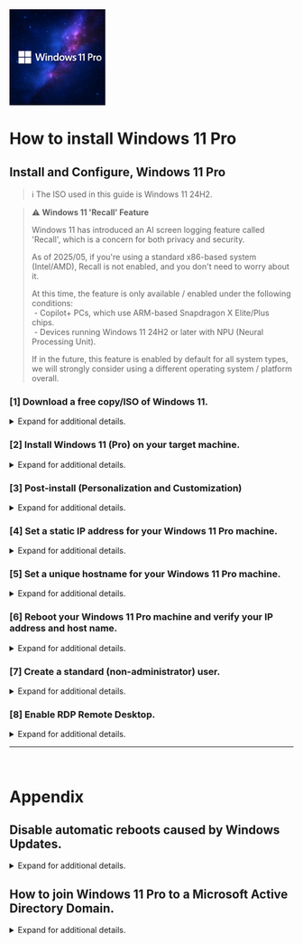 <a href="./Icons%20and%20Screenshots/20250805_095720.png">
  <img src="./Icons%20and%20Screenshots/20250805_095720.png" height="170"/>
</a><br>

# How to install Windows 11 Pro

<!--
YouTube <br>
&emsp; [[ placeholder for embedded video and link ]] <br>
Rumble <br>
&emsp; [[ placeholder for embedded video and link ]] <br>
<br>
-->

## Install and Configure, Windows 11 Pro

> ℹ️ The ISO used in this guide is Windows 11 24H2. <br>

> ⚠️ **Windows 11 'Recall' Feature**  
>
> Windows 11 has introduced an AI screen logging feature called 'Recall', which is a concern for both privacy and security. <br>
>
> As of 2025/05, if you're using a standard x86-based system (Intel/AMD), Recall is not enabled, and you don't need to worry about it. <br>
>
> At this time, the feature is only available / enabled under the following conditions: <br>
> &nbsp;- Copilot+ PCs, which use ARM-based Snapdragon X Elite/Plus chips. <br>
> &nbsp;- Devices running Windows 11 24H2 or later with NPU (Neural Processing Unit). <br>
>
> If in the future, this feature is enabled by default for all system types, we will strongly consider using a different operating system / platform overall. <br>

### [1] Download a free copy/ISO of Windows 11.

<details>
  <summary>Expand for additional details.</summary>
<br>
	
&emsp; > Open https://www.microsoft.com/en-us/software-download/windows11 in your browser. <br>
&emsp; > Scroll to the bottom of the page. <br>
&emsp; > Using the drop down menu, select the appropriate ISO and download. <br>

<a href="./Icons%20and%20Screenshots/Screenshot%202025-06-17%20121500%20v2.png">
  <img src="./Icons%20and%20Screenshots/Screenshot%202025-06-17%20121500%20v2.png" height="470"/>
</a><br>
<br>

&emsp;> Your ISO should look similar to the following. <br>
<a href="./Icons%20and%20Screenshots/Screenshot%202025-06-17%20121515%20v2.png">
  <img src="./Icons%20and%20Screenshots/Screenshot%202025-06-17%20121515%20v2.png" height="470"/>
</a><br>

</details>

### [2] Install Windows 11 (Pro) on your target machine.

<details>
  <summary>Expand for additional details.</summary>
<br>

***
> ℹ️ If you are installing Windows 11 (Pro) on a physical machine, you will need to burn the Windows ISO to a bootable USB. <br>
>
> I recommend using Rufus, https://rufus.ie/en/ . <br>

<details><summary> Expand this section for steps on using Rufus. </summary>
<br>

&emsp; > Download Rufus. In my example, I use the 'portable' version for Windows x64 (64-bit). <br>
<a href="./Icons%20and%20Screenshots/Screenshot%202025-06-17%20124120%20v2.png">
  <img src="./Icons%20and%20Screenshots/Screenshot%202025-06-17%20124120%20v2.png" height="470"/>
</a><br>

&emsp; > Here is what the downloaded .exe looks like. <br>
<a href="./Icons%20and%20Screenshots/Screenshot%202025-06-17%20124135%20v2.png">
  <img src="./Icons%20and%20Screenshots/Screenshot%202025-06-17%20124135%20v2.png" height="470"/>
</a><br>

&emsp; > Double-click the .exe to start Rufus. <br>
&emsp; > I recommend allowing Rufus to check for updates. <br>
<a href="./Icons%20and%20Screenshots/Screenshot%202025-06-17%20124150%20v2.png">
  <img src="./Icons%20and%20Screenshots/Screenshot%202025-06-17%20124150%20v2.png" height="470"/>
</a><br>

&emsp; > If Rufus finds updates, select 'Yes' to accept and install them. <br>
<a href="./Icons%20and%20Screenshots/Screenshot%202025-06-17%20124205%20v2.png">
  <img src="./Icons%20and%20Screenshots/Screenshot%202025-06-17%20124205%20v2.png" height="470"/>
</a><br>

&emsp; > Select your ISO, in our case, the Windows 11 ISO. <br>
<a href="./Icons%20and%20Screenshots/Screenshot%202025-06-17%20124220%20v2.png">
  <img src="./Icons%20and%20Screenshots/Screenshot%202025-06-17%20124220%20v2.png" height="470"/>
</a><br>

&emsp; > Once all of your desired settings are in place and you're ready to burn the ISO to your USB, select 'START'. <br>
<a href="./Icons%20and%20Screenshots/Screenshot%202025-06-17%20124235%20v2.png">
  <img src="./Icons%20and%20Screenshots/Screenshot%202025-06-17%20124235%20v2.png" height="470"/>
</a><br>

&emsp; > Select or deselect your desired 'Customize Windows installation?' settings, then select 'OK'. <br>
<a href="./Icons%20and%20Screenshots/Screenshot%202025-06-17%20124250%20v2.png">
  <img src="./Icons%20and%20Screenshots/Screenshot%202025-06-17%20124250%20v2.png" height="470"/>
</a><br>

&emsp; > Read this warning carefully, all data on your target USB will be overwritten. Select 'OK' to proceed. <br>
<a href="./Icons%20and%20Screenshots/Screenshot%202025-06-17%20124305%20v2.png">
  <img src="./Icons%20and%20Screenshots/Screenshot%202025-06-17%20124305%20v2.png" height="470"/>
</a><br>

&emsp; > You can monitor the process here. <br>
<a href="./Icons%20and%20Screenshots/Screenshot%202025-06-17%20124320%20v2.png">
  <img src="./Icons%20and%20Screenshots/Screenshot%202025-06-17%20124320%20v2.png" height="470"/>
</a><br>

&emsp; > Once complete, the tool should show a green status bar with 'READY'. <br>
<a href="./Icons%20and%20Screenshots/Screenshot%202025-06-17%20124335%20v2.png">
  <img src="./Icons%20and%20Screenshots/Screenshot%202025-06-17%20124335%20v2.png" height="470"/>
</a><br>

&emsp; > From here, you'd close Rufus, safely eject your USB, insert the USB into your target machine, boot from the USB, and follow the installation instructions.

</details>

***

In this guide, I'll be installing Windows 11 Pro on a VMware ESXi Virtual Machine (VM). Whenever possible, I recommend Virtual Machines (VMs) because it enables you to take VM-level snapshots and roll back to a known good state in the event that any task goes wrong or breaks something. This goes for installs, updates, or even general changes. There are plenty of great hypervisors on the market. I encourage you to do your own research and find one that meets your needs. I would comfortably recommend Proxmox, XCP-NG, TrueNAS, and unRAID.

***
&emsp; > Boot from your Windows 11 ISO. <br>

<a href="./Icons%20and%20Screenshots/Screenshot%202025-06-17%20121530%20v2.png">
  <img src="./Icons%20and%20Screenshots/Screenshot%202025-06-17%20121530%20v2.png" height="470"/>
</a><br>

<a href="./Icons%20and%20Screenshots/Screenshot%202025-06-17%20121545%20v2.png">
  <img src="./Icons%20and%20Screenshots/Screenshot%202025-06-17%20121545%20v2.png" height="470"/>
</a><br>

***
&emsp; > Begin following the installation wizard. <br>

> ℹ️ I prefer initially installing Windows 11 without a Microsoft account (more on this later in this tutorial). <br>
>
> I used the following Guide from 'tom's HARDWARE' to accomplish this: <br>
> https://www.tomshardware.com/how-to/install-windows-11-without-microsoft-account .

***
&emsp; > Select your language settings, then 'Next'. <br>

<a href="./Icons%20and%20Screenshots/Screenshot%202025-06-17%20122000%20v2.png">
  <img src="./Icons%20and%20Screenshots/Screenshot%202025-06-17%20122000%20v2.png" height="470"/>
</a><br>

***
&emsp; > Select your keyboard settings, then 'Next'. <br>

<a href="./Icons%20and%20Screenshots/Screenshot%202025-06-17%20122015%20v2.png">
  <img src="./Icons%20and%20Screenshots/Screenshot%202025-06-17%20122015%20v2.png" height="470"/>
</a><br>

***
&emsp; > Select 'Install Windows 11'. <br> 
&emsp; > Accept (check) the warning that proceeding with this selection will wipe the entire target disk. <br>
&emsp; > Then, select 'Next'. <br>

<a href="./Icons%20and%20Screenshots/Screenshot%202025-06-17%20122030%20v2.png">
  <img src="./Icons%20and%20Screenshots/Screenshot%202025-06-17%20122030%20v2.png" height="470"/>
</a><br>

***
&emsp; > Here you can enter your Windows product key (license) or select 'I don't have a product key' to continue the installation process. <br>

> ℹ️ From a technical perspective, Windows 11 Pro can be run without a product key (license); however, I encourage you to do your research regarding Microsoft's stance and EULA on this topic.

<a href="./Icons%20and%20Screenshots/Screenshot%202025-06-17%20122045%20v2.png">
  <img src="./Icons%20and%20Screenshots/Screenshot%202025-06-17%20122045%20v2.png" height="470"/>
</a><br>

***
&emsp; > Select 'Windows 11 Pro' for your image, then 'Next'. <br>
<a href="./Icons%20and%20Screenshots/Screenshot%202025-06-17%20122100%20v2.png">
  <img src="./Icons%20and%20Screenshots/Screenshot%202025-06-17%20122100%20v2.png" height="470"/>
</a><br>

***
&emsp; > 'Accept' the license agreement and terms. <br>
<a href="./Icons%20and%20Screenshots/Screenshot%202025-06-17%20122115%20v2.png">
  <img src="./Icons%20and%20Screenshots/Screenshot%202025-06-17%20122115%20v2.png" height="470"/>
</a><br>

***
&emsp; > Select the target disk, where you want to install the Windows 11 Pro Operating System. <br>
&emsp; > Then, select 'Next'. <br>
<a href="./Icons%20and%20Screenshots/Screenshot%202025-06-17%20122130%20v2.png">
  <img src="./Icons%20and%20Screenshots/Screenshot%202025-06-17%20122130%20v2.png" height="470"/>
</a><br>

***
&emsp; > Select 'Install' once you are ready to proceed and install Windows 11 Pro. <br>
<a href="./Icons%20and%20Screenshots/Screenshot%202025-06-17%20122145%20v2.png">
  <img src="./Icons%20and%20Screenshots/Screenshot%202025-06-17%20122145%20v2.png" height="470"/>
</a><br>

***
&emsp; > Now, give Windows 11 Pro some time to install. <br>
&emsp; > The install process will reboot your machine multiple times! <br>

<a href="./Icons%20and%20Screenshots/Screenshot%202025-06-17%20122200%20v2.png">
  <img src="./Icons%20and%20Screenshots/Screenshot%202025-06-17%20122200%20v2.png" height="470"/>
</a><br>

***

> ⚠️ **Pause Here!!!**  
>
> Please read below before continuing.
>
> I prefer initially installing Windows 11 without a Microsoft account. The next few steps will outline this process.
>
> I used the following Guide from 'tom's HARDWARE' to accomplish this: <br>
https://www.tomshardware.com/how-to/install-windows-11-without-microsoft-account <br>
>
> If the method I have outlined here doesn't work, please see 'tom's HARDWARE' guide for additional methods and guidance. <br>

&emsp; > Once you see the "choose a country" screen, we are going to run through a series of steps to disable the requirement to continue the installation with an internet connection / Microsoft account. Once complete, we'll be able to finish the installation process using (creating) a local user (administrator) account. <br>

&emsp; > On this screen, hit 'Shift + F10' to open a Command Prompt (seen in the next screenshot). <br>

<a href="./Icons%20and%20Screenshots/Screenshot%202025-06-17%20122215%20v2.png">
  <img src="./Icons%20and%20Screenshots/Screenshot%202025-06-17%20122215%20v2.png" height="470"/>
</a><br>

***
&emsp; > Running the following command will automatically reboot your machine, which is expected. <br>
&emsp; > In the Command Prompt, type the following and hit 'Enter'. <br>
	
 	OOBE\BYPASSNRO

<a href="./Icons%20and%20Screenshots/Screenshot%202025-06-17%20122230%20v2.png">
  <img src="./Icons%20and%20Screenshots/Screenshot%202025-06-17%20122230%20v2.png" height="470"/>
</a><br>

***
&emsp; > When the "choose a country" screen comes back up, we need to disable our internet connection / network connectivity for the Windows 11 Pro machine (see the next screenshot for an example). <br>
<a href="./Icons%20and%20Screenshots/Screenshot%202025-06-17%20122300%20v2.png">
  <img src="./Icons%20and%20Screenshots/Screenshot%202025-06-17%20122300%20v2.png" height="470"/>
</a><br>

&emsp; > In my example, I simply disable the NIC (network interface card) on my Virtual Machine. <br>
&emsp; > Once you completed this step, continue with the installation process. <br>
<a href="./Icons%20and%20Screenshots/Screenshot%202025-06-17%20122245%20v2.png">
  <img src="./Icons%20and%20Screenshots/Screenshot%202025-06-17%20122245%20v2.png" height="470"/>
</a><br>

***
&emsp; > Select your keyboard layout / input method. <br>
&emsp; > Select 'Yes' to continue. <br>
<a href="./Icons%20and%20Screenshots/Screenshot%202025-06-17%20122315%20v2.png">
  <img src="./Icons%20and%20Screenshots/Screenshot%202025-06-17%20122315%20v2.png" height="470"/>
</a><br>

***
&emsp; > Select 'Skip' when asked to add a second keyboard. <br>
<a href="./Icons%20and%20Screenshots/Screenshot%202025-06-17%20122330%20v2.png">
  <img src="./Icons%20and%20Screenshots/Screenshot%202025-06-17%20122330%20v2.png" height="470"/>
</a><br>

***
&emsp; > Select 'I don't have internet'. <br>
&emsp; > From this point forward, we'll be able to continue the installation using / creating a local user (administrator) instead of being forced to sign into a Microsoft account. <br>
<a href="./Icons%20and%20Screenshots/Screenshot%202025-06-17%20122345%20v2.png">
  <img src="./Icons%20and%20Screenshots/Screenshot%202025-06-17%20122345%20v2.png" height="470"/>
</a><br>

***
&emsp; > Over the next few screens / steps, create your local user account (administrator) and answer the necessary security / recovery / privacy questions. <br>
<a href="./Icons%20and%20Screenshots/Screenshot%202025-06-17%20122400%20v2.png">
  <img src="./Icons%20and%20Screenshots/Screenshot%202025-06-17%20122400%20v2.png" height="470"/>
</a><br>

<a href="./Icons%20and%20Screenshots/Screenshot%202025-06-17%20122415%20v2.png">
  <img src="./Icons%20and%20Screenshots/Screenshot%202025-06-17%20122415%20v2.png" height="470"/>
</a><br>

<a href="./Icons%20and%20Screenshots/Screenshot%202025-06-17%20122430%20v2.png">
  <img src="./Icons%20and%20Screenshots/Screenshot%202025-06-17%20122430%20v2.png" height="470"/>
</a><br>

<a href="./Icons%20and%20Screenshots/Screenshot%202025-06-17%20122445%20v2.png">
  <img src="./Icons%20and%20Screenshots/Screenshot%202025-06-17%20122445%20v2.png" height="470"/>
</a><br>

***
&emsp; > Once you see the Windows desktop, the installation is complete!!! <br>
&emsp; > Before we continue, we need to re-enable our internet / network connection. <br>
<a href="./Icons%20and%20Screenshots/Screenshot%202025-06-17%20122500%20v2.png">
  <img src="./Icons%20and%20Screenshots/Screenshot%202025-06-17%20122500%20v2.png" height="470"/>
</a><br>

&emsp; > In my example, I simply re-enable the NIC on my Virtual Machine. <br>
<a href="./Icons%20and%20Screenshots/Screenshot%202025-06-17%20122515%20v2.png">
  <img src="./Icons%20and%20Screenshots/Screenshot%202025-06-17%20122515%20v2.png" height="470"/>
</a><br>

&emsp; > Here you can see, I now have internet / network access. <br>
<a href="./Icons%20and%20Screenshots/Screenshot%202025-06-17%20122530%20v2.png">
  <img src="./Icons%20and%20Screenshots/Screenshot%202025-06-17%20122530%20v2.png" height="470"/>
</a><br>

</details>

### [3] Post-install (Personalization and Customization)

<details>
  <summary>Expand for additional details.</summary>
<br>

From here, I recommend doing some post-install cleanup and configuration based on your personal preferences: <br>
&emsp; > Taskbar / Taskbar Settings <br>
&emsp; > Startup Program settings via 'Task Manager' <br>
&emsp; > Display, Power, and Sleep Options via 'Control Panel' <br>

</details>

### [4] Set a static IP address for your Windows 11 Pro machine.

<details>
  <summary>Expand for additional details.</summary>
<br>

> ℹ️ **Note** <br>
> If you plan on self-hosting any applications on this Windows 11 Pro machine, it is recommended to set a static IP address to ensure easy and consistant access. 

> ℹ️ **Note** <br>
> It is recommended to modify your router's DHCP range to exclude any IP addresses you wish to assign as static. Doing so will help avoid 'IP address conflicts'. An 'IP address conflict' occurs when two devices connected to the same network are assigned the same IP address. This situation can cause communication failures and disrupt network operations, leading to connectivity problems, intermittent network access, and poor performance. <br><br>
> Here is an example of what this would like under pfsense. My DHCP Server will only hand out addresses between 192.168.50.21 through 192.168.50.100, which allows me to safely use any IP address outside of this range as a static IP address: <br><br>
> <a href="./Icons%20and%20Screenshots/Screenshot%202025-06-17%20120545%20v2.png"><img src="./Icons%20and%20Screenshots/Screenshot%202025-06-17%20120545%20v2.png" height="470"/></a><br>

***

> ⚠️ **Verify your static IP address before setting it!!!**
>
> Before setting a static IP address, it is recommended to verify whether or not that IP address is already in use. Taking the time to check will help avoid any 'IP address conflicts'. <br>
>
> To check this, we do the following: <br>
> &emsp; > Windows Start Menu <br>
> &emsp; > Type/search for 'cmd' or 'Command Prompt' to find and open the Command Prompt app. <br>
> &emsp; > In the Command Prompt window, run the following command, replacing 111.222.333.444 with your IP address: <br>
>
	ping 111.222.333.444
>
> If you get a reply, that means the IP address is in use and you should choose a different IP address. <br>
> If you do NOT get a reply, that IP address should be safe to use. <br>

***

#### [4A] [Option 1] Set your static IP address via Windows 11 Network Settings.

<details>
  <summary>Expand for additional details.</summary>
<br>

&emsp; > Windows Start Menu <br>
&emsp; > Settings <br>
&emsp; > Network & internet <br>
&emsp; > Ethernet <br>
&emsp; > Select 'Edit' next to 'IP assignment' and enter your networking information. <br>

<a href="./Icons%20and%20Screenshots/Screenshot%202025-06-17%20122545%20v2.png">
  <img src="./Icons%20and%20Screenshots/Screenshot%202025-06-17%20122545%20v2.png" height="470"/>
</a><br>

<a href="./Icons%20and%20Screenshots/Screenshot%202025-06-17%20123000%20v2.png">
  <img src="./Icons%20and%20Screenshots/Screenshot%202025-06-17%20123000%20v2.png" height="470"/>
</a><br>

<a href="./Icons%20and%20Screenshots/Screenshot%202025-06-17%20123015%20v2.png">
  <img src="./Icons%20and%20Screenshots/Screenshot%202025-06-17%20123015%20v2.png" height="470"/>
</a><br>

<a href="./Icons%20and%20Screenshots/Screenshot%202025-06-17%20123016%20v2.png">
  <img src="./Icons%20and%20Screenshots/Screenshot%202025-06-17%20123016%20v2.png" height="470"/>
</a><br>

<a href="./Icons%20and%20Screenshots/Screenshot%202025-06-17%20123030%20v2.png">
  <img src="./Icons%20and%20Screenshots/Screenshot%202025-06-17%20123030%20v2.png" height="470"/>
</a><br>

<a href="./Icons%20and%20Screenshots/Screenshot%202025-06-17%20123045%20v2.png">
  <img src="./Icons%20and%20Screenshots/Screenshot%202025-06-17%20123045%20v2.png" height="470"/>
</a><br>

<a href="./Icons%20and%20Screenshots/Screenshot%202025-06-17%20123100%20v2.png">
  <img src="./Icons%20and%20Screenshots/Screenshot%202025-06-17%20123100%20v2.png" height="470"/>
</a><br>

<a href="./Icons%20and%20Screenshots/Screenshot%202025-06-17%20123115%20v2.png">
  <img src="./Icons%20and%20Screenshots/Screenshot%202025-06-17%20123115%20v2.png" height="470"/>
</a><br>

</details>

#### [4B] [Option 2] Assign a "static" IP address via a DHCP Server (typically your router).

<details>
  <summary>Expand for additional details.</summary>
<br>

This method is often refered to as a 'DHCP static reservation'. This method tells your DHCP Server to assign a specific IP address any time it sees a specific MAC address. If we use this method, any time our DHCP Server sees the MAC address for our Windows 11 Pro machine, it will assign the IP address that we specified. <br>

How to find MAC address via Settings. <br>
&emsp; > Windows Start Menu <br>
&emsp; > Settings <br>
&emsp; > Network & internet <br>
&emsp; > Ethernet <br>
&emsp; > Scroll down and view 'Physical address (MAC)' <br>

<a href="./Icons%20and%20Screenshots/Screenshot%202025-06-17%20123130%20v2.png">
  <img src="./Icons%20and%20Screenshots/Screenshot%202025-06-17%20123130%20v2.png" height="470"/>
</a><br>

<a href="./Icons%20and%20Screenshots/Screenshot%202025-06-17%20123145%20v2.png">
  <img src="./Icons%20and%20Screenshots/Screenshot%202025-06-17%20123145%20v2.png" height="470"/>
</a><br>

How to find your MAC address via Command Prompt. <br>
&emsp; > Windows Start Menu <br>
&emsp; > Type/Search for 'cmd' or 'Command Prompt' to find and open the Command Prompt app. <br>
&emsp; > In Command Prompt, run the following command and look for 'Physical address (MAC)': <br>

	ipconfig /all

<a href="./Icons%20and%20Screenshots/Screenshot%202025-06-17%20123200%20v2.png">
  <img src="./Icons%20and%20Screenshots/Screenshot%202025-06-17%20123200%20v2.png" height="470"/>
</a><br>

<a href="./Icons%20and%20Screenshots/Screenshot%202025-06-17%20123215%20v2.png">
  <img src="./Icons%20and%20Screenshots/Screenshot%202025-06-17%20123215%20v2.png" height="470"/>
</a><br>

Here is an example for pfsense. Your router's web interface will look different but the methodolgy is the same. By setting a static mapping on your DHCP Server, any time your DHCP Server sees this MAC address, it will assign the specified IP address. <br>

<a href="./Icons%20and%20Screenshots/Screenshot%202025-06-17%20123230%20v2.png">
  <img src="./Icons%20and%20Screenshots/Screenshot%202025-06-17%20123230%20v2.png" height="470"/>
</a><br>

</details>

***

</details>

### [5] Set a unique hostname for your Windows 11 Pro machine.

<details>
  <summary>Expand for additional details.</summary>
<br>

&emsp; > Windows Start Menu <br>
&emsp; > Settings <br>
&emsp; > System <br>
&emsp; > About <br>
&emsp; > Select 'Rename this PC' and enter a new hostname. <br>

<a href="./Icons%20and%20Screenshots/Screenshot%202025-06-17%20123245%20v2.png">
  <img src="./Icons%20and%20Screenshots/Screenshot%202025-06-17%20123245%20v2.png" height="470"/>
</a><br>

<a href="./Icons%20and%20Screenshots/Screenshot%202025-06-17%20123300%20v2.png">
  <img src="./Icons%20and%20Screenshots/Screenshot%202025-06-17%20123300%20v2.png" height="470"/>
</a><br>

<a href="./Icons%20and%20Screenshots/Screenshot%202025-06-17%20123315%20v2.png">
  <img src="./Icons%20and%20Screenshots/Screenshot%202025-06-17%20123315%20v2.png" height="470"/>
</a><br>

<a href="./Icons%20and%20Screenshots/Screenshot%202025-06-17%20123330%20v2.png">
  <img src="./Icons%20and%20Screenshots/Screenshot%202025-06-17%20123330%20v2.png" height="470"/>
</a><br>

<a href="./Icons%20and%20Screenshots/Screenshot%202025-06-17%20123345%20v2.png">
  <img src="./Icons%20and%20Screenshots/Screenshot%202025-06-17%20123345%20v2.png" height="470"/>
</a><br>

</details>

### [6] Reboot your Windows 11 Pro machine and verify your IP address and host name.

<details>
  <summary>Expand for additional details.</summary>
<br>

This step is helpful to ensure your hostname / IP address are set and stay assigned correctly. <br>

Verify via Settings. <br>

&emsp; > Windows Start Menu <br>
&emsp; > Settings <br>
&emsp; > Network & internet <br>
&emsp; > Ethernet <br>

<a href="./Icons%20and%20Screenshots/Screenshot%202025-06-17%20123115%20v2.png">
  <img src="./Icons%20and%20Screenshots/Screenshot%202025-06-17%20123115%20v2.png" height="470"/>
</a><br>
<br>

&emsp; > Windows Start Menu <br>
&emsp; > Settings <br>
&emsp; > System <br>
&emsp; > About <br>

<a href="./Icons%20and%20Screenshots/Screenshot%202025-06-17%20123415%20v2.png">
  <img src="./Icons%20and%20Screenshots/Screenshot%202025-06-17%20123415%20v2.png" height="470"/>
</a><br>

Verify via 'Command Prompt' by running these commands.

&emsp; > Windows Start Menu <br>
&emsp; > Type/Search for 'cmd' or 'Command Prompt' to find and open the Command Prompt app. <br>

	ipconfig 

<a href="./Icons%20and%20Screenshots/Screenshot%202025-06-17%20123430%20v2.png">
  <img src="./Icons%20and%20Screenshots/Screenshot%202025-06-17%20123430%20v2.png" height="470"/>
</a><br>

	hostname

<a href="./Icons%20and%20Screenshots/Screenshot%202025-06-17%20123400%20v2.png">
  <img src="./Icons%20and%20Screenshots/Screenshot%202025-06-17%20123400%20v2.png" height="470"/>
</a><br>

</details>

### [7] Create a standard (non-administrator) user.

<details>
  <summary>Expand for additional details.</summary>
<br>

> ℹ️ **Note** <br>
> If you are an advanced user with a Domain Controller running Active Directory in your environment, I would recommend skipping this step, which is creating a non-administrator local user. At this point, join this Windows 11 Pro machine to your Active Directory and use a non-administrator user within your Domain.

The install process we followed earlier in this guide initially sets us up with a local administrator-level account. To increase our security posture, I recommend creating a standard (non-administrator) level user account for daily operations and running our Apps. Running applications from an administrative account can cause security risks if the Windows Operating System or Apps we're running become compromised by malware. Running your applications within a user account/profile that only has standard permissions, will limit what changes can be made on the machine if anything were to become compromised by malware. <br>

Create a standard (non-administrator) user following these steps: <br>
&emsp; > Log into an administrator-level account, if not already. <br>
&emsp; > Windows Start Menu <br>
&emsp; > Settings <br>
&emsp; > Accounts <br>
&emsp; > Scroll down to 'Other Users' <br>
&emsp; > To the right of 'Add other user' select 'Add account'. <br>
&emsp; > I recommend creating an 'non-microsoft' account. <br>
&emsp; > Select 'I don't have this person's sign-in information'. <br>
&emsp; > Select 'Add a user without a Microsoft account'. <br>
&emsp; > Follow the steps to create your new user. <br>

<a href="./Icons%20and%20Screenshots/Screenshot%202025-06-17%20123445%20v2.png">
  <img src="./Icons%20and%20Screenshots/Screenshot%202025-06-17%20123445%20v2.png" height="470"/>
</a><br>

<a href="./Icons%20and%20Screenshots/Screenshot%202025-06-17%20123500%20v2.png">
  <img src="./Icons%20and%20Screenshots/Screenshot%202025-06-17%20123500%20v2.png" height="470"/>
</a><br>

<a href="./Icons%20and%20Screenshots/Screenshot%202025-06-17%20123515%20v2.png">
  <img src="./Icons%20and%20Screenshots/Screenshot%202025-06-17%20123515%20v2.png" height="470"/>
</a><br>

<a href="./Icons%20and%20Screenshots/Screenshot%202025-06-17%20123530%20v2.png">
  <img src="./Icons%20and%20Screenshots/Screenshot%202025-06-17%20123530%20v2.png" height="470"/>
</a><br>

<a href="./Icons%20and%20Screenshots/Screenshot%202025-06-17%20123545%20v2.png">
  <img src="./Icons%20and%20Screenshots/Screenshot%202025-06-17%20123545%20v2.png" height="470"/>
</a><br>
<br>

Log into the non-administrator user account you just created and perform similar cleanup and customization steps we did previously with our administrator account.

<a href="./Icons%20and%20Screenshots/Screenshot%202025-06-17%20123600%20v2.png">
  <img src="./Icons%20and%20Screenshots/Screenshot%202025-06-17%20123600%20v2.png" height="470"/>
</a><br>

</details>

### [8] Enable RDP Remote Desktop.

<details>
  <summary>Expand for additional details.</summary>
<br>

&emsp; > Windows Start Menu <br>
&emsp; > Settings <br>
&emsp; > System <br>
&emsp; > Remote Desktop <br>
&emsp; > Select to enable Remote Desktop <br>
If prompted, enter your admin username/password/pin as needed. <br>
&emsp; > Select 'Confirm' to enable Remote Desktop <br>
&emsp; > Once enabled, open 'Remote Desktop users' where we will add our RDP user. <br>
If prompted, enter your admin username/password/pin as needed. <br>
<br>
Verify RDP is working by logging in via RDP. <br>
Continue the guide / tutorial from your RDP session! <br>

<a href="./Icons%20and%20Screenshots/Screenshot%202025-06-17%20123615%20v2.png">
  <img src="./Icons%20and%20Screenshots/Screenshot%202025-06-17%20123615%20v2.png" height="470"/>
</a><br>

<a href="./Icons%20and%20Screenshots/Screenshot%202025-06-17%20123630%20v2.png">
  <img src="./Icons%20and%20Screenshots/Screenshot%202025-06-17%20123630%20v2.png" height="470"/>
</a><br>

<a href="./Icons%20and%20Screenshots/Screenshot%202025-06-17%20123645%20v2.png">
  <img src="./Icons%20and%20Screenshots/Screenshot%202025-06-17%20123645%20v2.png" height="470"/>
</a><br>

<a href="./Icons%20and%20Screenshots/Screenshot%202025-06-17%20123700%20v2.png">
  <img src="./Icons%20and%20Screenshots/Screenshot%202025-06-17%20123700%20v2.png" height="470"/>
</a><br>

<a href="./Icons%20and%20Screenshots/Screenshot%202025-06-17%20123715%20v2.png">
  <img src="./Icons%20and%20Screenshots/Screenshot%202025-06-17%20123715%20v2.png" height="470"/>
</a><br>

<a href="./Icons%20and%20Screenshots/Screenshot%202025-06-17%20123730%20v2.png">
  <img src="./Icons%20and%20Screenshots/Screenshot%202025-06-17%20123730%20v2.png" height="470"/>
</a><br>

<a href="./Icons%20and%20Screenshots/Screenshot%202025-06-17%20123745%20v2.png">
  <img src="./Icons%20and%20Screenshots/Screenshot%202025-06-17%20123745%20v2.png" height="470"/>
</a><br>

<a href="./Icons%20and%20Screenshots/Screenshot%202025-06-17%20123800%20v2.png">
  <img src="./Icons%20and%20Screenshots/Screenshot%202025-06-17%20123800%20v2.png" height="470"/>
</a><br>

<a href="./Icons%20and%20Screenshots/Screenshot%202025-06-17%20123815%20v2.png">
  <img src="./Icons%20and%20Screenshots/Screenshot%202025-06-17%20123815%20v2.png" height="470"/>
</a><br>

</details>

***

<br>

# Appendix

## Disable automatic reboots caused by Windows Updates.

<details>
  <summary>Expand for additional details.</summary>
<br>

Following these steps will significantly reduce the risk of unexpected or unplanned outages and downtime for this Windows 11 machine and any Apps we decide to run on this machine. Windows Updates will still be downloaded and applied when they become available; however, you get to choose when to initiate the reboot. I typically Remote Desktop into the Windows 11 machine and selecting reboot when ready. If you run your Apps as a Windows 'service', this may not be as much of a conern; however, following these steps will give you much more control over when reboots occur. I'll be covering how to run Apps as a Windows 'service' in another tutorial. <br>
	
### [Option 1] Windows 11 | Standalone Windows Machine (no Workgroup / Domain)

<details>
  <summary>Expand for additional details.</summary>
<br>

&emsp; - Log into an administrator-level user account. <br>
&emsp; - Open the 'Edit Group Policy' manager by following these steps: <br>
&emsp;&emsp; > Windows Start Menu  <br>
&emsp;&emsp; > Type/Search 'Edit Group Policy'. <br>
&emsp;&emsp; > Select/Open the 'Edit Group Policy' manager. <br>
&emsp;&emsp; > Navigate to the following location within the 'Edit Gorup Policy' manager: <br>
&emsp;&emsp;&emsp; > 'Computer Configuration' <br>
&emsp;&emsp;&emsp; > 'Administrative Templates' <br>
&emsp;&emsp;&emsp; > 'Windows Components' <br>
&emsp;&emsp;&emsp; > 'Windows Update' <br>
&emsp;&emsp;&emsp; > 'Legacy Policies' <br>
&emsp;&emsp;&emsp; > Right Click and Edit 'No auto-restart with logged on users for scheduled automatic updates installations'. <br>
&emsp;&emsp;&emsp; > Select 'Enable' <br>
&emsp;&emsp;&emsp; > Select 'Ok' or 'Apply'. <br>
This process is finished. Close the 'Group Policy Management' console at this time. <br>

<a href="./Icons%20and%20Screenshots/Screenshot%202025-06-17%20123830%20v2.png">
  <img src="./Icons%20and%20Screenshots/Screenshot%202025-06-17%20123830%20v2.png" height="470"/>
</a><br>

<a href="./Icons%20and%20Screenshots/Screenshot%202025-06-17%20123845%20v2.png">
  <img src="./Icons%20and%20Screenshots/Screenshot%202025-06-17%20123845%20v2.png" height="470"/>
</a><br>

<a href="./Icons%20and%20Screenshots/Screenshot%202025-06-17%20123900%20v2.png">
  <img src="./Icons%20and%20Screenshots/Screenshot%202025-06-17%20123900%20v2.png" height="470"/>
</a><br>

<a href="./Icons%20and%20Screenshots/Screenshot%202025-06-17%20123915%20v2.png">
  <img src="./Icons%20and%20Screenshots/Screenshot%202025-06-17%20123915%20v2.png" height="470"/>
</a><br>

<a href="./Icons%20and%20Screenshots/Screenshot%202025-06-17%20123930%20v2.png">
  <img src="./Icons%20and%20Screenshots/Screenshot%202025-06-17%20123930%20v2.png" height="470"/>
</a><br>

<a href="./Icons%20and%20Screenshots/Screenshot%202025-06-17%20123945%20v2.png">
  <img src="./Icons%20and%20Screenshots/Screenshot%202025-06-17%20123945%20v2.png" height="470"/>
</a><br>

<a href="./Icons%20and%20Screenshots/Screenshot%202025-06-17%20124000%20v2.png">
  <img src="./Icons%20and%20Screenshots/Screenshot%202025-06-17%20124000%20v2.png" height="470"/>
</a><br>

<a href="./Icons%20and%20Screenshots/Screenshot%202025-06-17%20124015%20v2.png">
  <img src="./Icons%20and%20Screenshots/Screenshot%202025-06-17%20124015%20v2.png" height="470"/>
</a><br>

</details>

### [Option 2] Windows Server 2019 | Domain Controller w/Active Directory

<details>
  <summary>Expand for additional details.</summary>
<br>

> ℹ️ For advanced users with their Windows 11 Pro server/machine joined to a Domain Controller/Active Directory. Setting this policy against the root of the domain will apply this setting against ALL Windows machines joined to the Domain, which is what I prefer in my environment. If you need to isolate specific machines/VMs, please adjust these steps as you see fit.

&emsp; - Log into your Domain Controller using an administrator-level account. <br>
&emsp; - Open the 'Group Policy Management Console' (GPMC) using the following steps: <br>
&emsp;&emsp; > Windows Start Menu <br>
&emsp;&emsp; > Type/Search ‘Group Policy Management’. <br>
&emsp;&emsp; > Select/Open the 'Group Policy Management' console. <br>			
&emsp;&emsp; > Create a new ‘Group Policy Object’ under your domain. <br>
&emsp;&emsp;&emsp; > Group Policy Management <br>
&emsp;&emsp;&emsp; > Forest: example_domain.home <br>
&emsp;&emsp;&emsp; > Domains <br>
&emsp;&emsp;&emsp; > Right click your ‘example_domain.home’ and select ‘Create a GPO in this domain, and Link it here…’ <br>
&emsp;&emsp;&emsp;&emsp; > Give your GPO (Group Policy Object) a name, I recommend something like “2025.08.02 Disable Auto Reboot for Updates”. <br>
&emsp;&emsp;&emsp;&emsp; > Right click your newly create GPO and select ‘Edit…’. <br>
&emsp;&emsp;&emsp;&emsp;&emsp; > Within the newly opened window ‘Group Policy Management Editor’, navigate to the following location. <br>
&emsp;&emsp;&emsp;&emsp;&emsp; > Computer Configuration <br>
&emsp;&emsp;&emsp;&emsp;&emsp; > Policies <br>
&emsp;&emsp;&emsp;&emsp;&emsp; > Administrative Templates <br>
&emsp;&emsp;&emsp;&emsp;&emsp; > Windows Components <br>
&emsp;&emsp;&emsp;&emsp;&emsp; > Windows Update. <br>
&emsp;&emsp;&emsp;&emsp;&emsp; > Find and open the policy ‘No auto-restart with logged on users for scheduled automatic updates installations’. <br>
&emsp;&emsp;&emsp;&emsp;&emsp;&emsp; > Set the policy to Enabled by selecting the radio button. <br>
&emsp;&emsp;&emsp;&emsp;&emsp;&emsp; > Select 'Apply', then 'Ok' and you are finished. <br>
This process is finished. Close the 'Group Policy Management' console at this time. <br>

<a href="./Icons%20and%20Screenshots/Screenshot%202025-06-17%20124030%20v2.png">
  <img src="./Icons%20and%20Screenshots/Screenshot%202025-06-17%20124030%20v2.png" height="470"/>
</a><br>

<a href="./Icons%20and%20Screenshots/Screenshot%202025-06-17%20124045%20v2.png">
  <img src="./Icons%20and%20Screenshots/Screenshot%202025-06-17%20124045%20v2.png" height="470"/>
</a><br>

<a href="./Icons%20and%20Screenshots/Screenshot%202025-06-17%20124100%20v2.png">
  <img src="./Icons%20and%20Screenshots/Screenshot%202025-06-17%20124100%20v2.png" height="470"/>
</a><br>

<a href="./Icons%20and%20Screenshots/Screenshot%202025-06-17%20124115%20v2.png">
  <img src="./Icons%20and%20Screenshots/Screenshot%202025-06-17%20124115%20v2.png" height="470"/>
</a><br>
<br>

&emsp; > Expand this window to make it easier to navigate through the next couple of steps. <br>
<a href="./Icons%20and%20Screenshots/Screenshot%202025-06-17%20124130%20v2.png">
  <img src="./Icons%20and%20Screenshots/Screenshot%202025-06-17%20124130%20v2.png" height="470"/>
</a>
<a href="./Icons%20and%20Screenshots/Screenshot%202025-06-17%20124145%20v2.png">
  <img src="./Icons%20and%20Screenshots/Screenshot%202025-06-17%20124145%20v2.png" height="470"/>
</a>
<a href="./Icons%20and%20Screenshots/Screenshot%202025-06-17%20124200%20v2.png">
  <img src="./Icons%20and%20Screenshots/Screenshot%202025-06-17%20124200%20v2.png" height="470"/>
</a>
<a href="./Icons%20and%20Screenshots/Screenshot%202025-06-17%20124215%20v2.png">
  <img src="./Icons%20and%20Screenshots/Screenshot%202025-06-17%20124215%20v2.png" height="470"/>
</a>
<a href="./Icons%20and%20Screenshots/Screenshot%202025-06-17%20124230%20v2.png">
  <img src="./Icons%20and%20Screenshots/Screenshot%202025-06-17%20124230%20v2.png" height="470"/>
</a>
<a href="./Icons%20and%20Screenshots/Screenshot%202025-06-17%20124245%20v2.png">
  <img src="./Icons%20and%20Screenshots/Screenshot%202025-06-17%20124245%20v2.png" height="470"/>
</a>
<a href="./Icons%20and%20Screenshots/Screenshot%202025-06-17%20124300%20v2.png">
  <img src="./Icons%20and%20Screenshots/Screenshot%202025-06-17%20124300%20v2.png" height="470"/>
</a>
<a href="./Icons%20and%20Screenshots/Screenshot%202025-06-17%20124315%20v2.png">
  <img src="./Icons%20and%20Screenshots/Screenshot%202025-06-17%20124315%20v2.png" height="470"/>
</a>

</details>

</details>

## How to join Windows 11 Pro to a Microsoft Active Directory Domain.

<details>
  <summary>Expand for additional details.</summary>
<br>

> ℹ️ This section assumes you already have a Domain Controller / Active Directory up and running.

&emsp; > Windows Start Menu <br>
&emsp; > Settings <br>
&emsp; > Search 'domain', then select 'Access work or school'. <br>
&emsp; > Select 'Connect' <br>
&emsp; > Select 'Join this device to a local Active Directory domain' <br>
&emsp; > Enter your domain information, then select 'Next'. <br>
&emsp; > Enter an Administrator-level account and password that is authorized to join Windows machines to the domain. <br>
<br>

<a href="./Icons%20and%20Screenshots/Screenshot%202025-06-18%20120000%20v2.png">
  <img src="./Icons%20and%20Screenshots/Screenshot%202025-06-18%20120000%20v2.png" height="470"/>
</a><br>

<a href="./Icons%20and%20Screenshots/Screenshot%202025-06-18%20120015%20v2.png">
  <img src="./Icons%20and%20Screenshots/Screenshot%202025-06-18%20120015%20v2.png" height="470"/>
</a><br>

<a href="./Icons%20and%20Screenshots/Screenshot%202025-06-18%20120030%20v2.png">
  <img src="./Icons%20and%20Screenshots/Screenshot%202025-06-18%20120030%20v2.png" height="470"/>
</a><br>

<a href="./Icons%20and%20Screenshots/Screenshot%202025-06-18%20120045%20v2.png">
  <img src="./Icons%20and%20Screenshots/Screenshot%202025-06-18%20120045%20v2.png" height="470"/>
</a><br>

<a href="./Icons%20and%20Screenshots/Screenshot%202025-06-18%20120100%20v2.png">
  <img src="./Icons%20and%20Screenshots/Screenshot%202025-06-18%20120100%20v2.png" height="470"/>
</a><br>

<a href="./Icons%20and%20Screenshots/Screenshot%202025-06-18%20120115%20v2.png">
  <img src="./Icons%20and%20Screenshots/Screenshot%202025-06-18%20120115%20v2.png" height="470"/>
</a><br>

</details>
